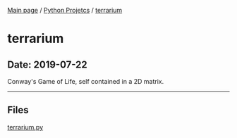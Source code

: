 [Main page](/) / [Python Projetcs](/python) / [terrarium](/python/2019-07-22_terrarium)

# terrarium

## Date: 2019-07-22

Conway's Game of Life, self contained in a 2D matrix.

-----

## Files

[terrarium.py](terrarium.py)